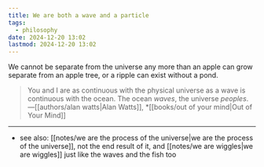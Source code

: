 ```yaml
---
title: We are both a wave and a particle
tags:
  - philosophy
date: 2024-12-20 13:02
lastmod: 2024-12-20 13:02
---
```

We cannot be separate from the universe any more than an apple can grow separate from an apple tree, or a ripple can exist without a pond.

> You and I are as continuous with the physical universe as a wave is continuous with the ocean. The ocean *waves*, the universe *peoples*. —[[authors/alan watts|Alan Watts]], *[[books/out of your mind|Out of Your Mind]]

---
- see also: [[notes/we are the process of the universe|we are the process of the universe]], not the end result of it, and [[notes/we are wiggles|we are wiggles]] just like the waves and the fish too